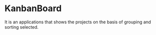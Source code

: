 # KanbanBoard
It is an applications that shows the projects on the basis of grouping and sorting selected.
